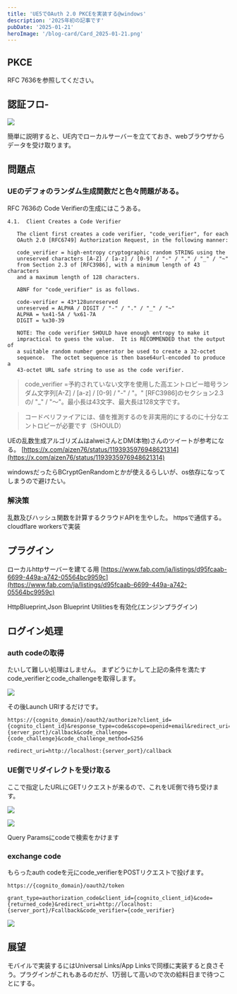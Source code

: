 ```yaml
---
title: 'UE5でOAuth 2.0 PKCEを実装する@windows'
description: '2025年初の記事です'
pubDate: '2025-01-21'
heroImage: '/blog-card/Card_2025-01-21.png'
---
```


## PKCE
RFC 7636を参照してください。

## 認証フロ-
![](/blog-content-img/image-1-a0397670.png)

簡単に説明すると、UE内でローカルサーバーを立てておき、webブラウザからデータを受け取ります。

## 問題点

### UEのデフォのランダム生成関数だと色々問題がある。

RFC 7636の Code Verifierの生成にはこうある。

```
4.1.  Client Creates a Code Verifier

   The client first creates a code verifier, "code_verifier", for each
   OAuth 2.0 [RFC6749] Authorization Request, in the following manner:

   code_verifier = high-entropy cryptographic random STRING using the
   unreserved characters [A-Z] / [a-z] / [0-9] / "-" / "." / "_" / "~"
   from Section 2.3 of [RFC3986], with a minimum length of 43 characters
   and a maximum length of 128 characters.

   ABNF for "code_verifier" is as follows.

   code-verifier = 43*128unreserved
   unreserved = ALPHA / DIGIT / "-" / "." / "_" / "~"
   ALPHA = %x41-5A / %x61-7A
   DIGIT = %x30-39

   NOTE: The code verifier SHOULD have enough entropy to make it
   impractical to guess the value.  It is RECOMMENDED that the output of
   a suitable random number generator be used to create a 32-octet
   sequence.  The octet sequence is then base64url-encoded to produce a
   43-octet URL safe string to use as the code verifier.
```

> code_verifier =予約されていない文字を使用した高エントロピー暗号ランダム文字列[A-Z] / [a-z] / [0-9] / "-" / "。" [RFC3986]のセクション2.3の/ "_" / "〜"。最小長は43文字、最大長は128文字です。

> コードベリファイアには、値を推測するのを非実用的にするのに十分なエントロピーが必要です（SHOULD）

UEの乱数生成アルゴリズムはalweiさんとDM(本物)さんのツイートが参考になる。
[https://x.com/aizen76/status/1193935976948621314](https://x.com/aizen76/status/1193935976948621314)

windowsだったらBCryptGenRandomとかが使えるらしいが、os依存になってしまうので避けたい。

### 解決策

乱数及びハッシュ関数を計算するクラウドAPIを生やした。
httpsで通信する。cloudflare workersで実装

## プラグイン

ローカルhttpサーバーを建てる用
[https://www.fab.com/ja/listings/d95fcaab-6699-449a-a742-05564bc9959c](https://www.fab.com/ja/listings/d95fcaab-6699-449a-a742-05564bc9959c)

HttpBlueprint,Json Blueprint Utilitiesを有効化(エンジンプラグイン)

## ログイン処理

### auth codeの取得
たいして難しい処理はしません。
まずどうにかして上記の条件を満たすcode_verifierとcode_challengeを取得します。

![](/blog-content-img/image-2-2bb2dc03.png)

その後Launch URlするだけです。

```
https://{cognito_domain}/oauth2/authorize?client_id={cognito_client_id}&response_type=code&scope=openid+email&redirect_uri=http://localhost:{server_port}/callback&code_challenge={code_challenge}&code_challenge_method=S256
```

```
redirect_uri=http://localhost:{server_port}/callback
```

### UE側でリダイレクトを受け取る

ここで指定したURLにGETリクエストが来るので、これをUE側で待ち受けます。


![](/blog-content-img/image-3-9ac2f104.png)

![](/blog-content-img/image-4-67ba0860.png)

Query Paramsにcodeで検索をかけます

### exchange code

もらったauth codeを元にcode_verifierをPOSTリクエストで投げます。

```
https://{cognito_domain}/oauth2/token

grant_type=authorization_code&client_id={cognito_client_id}&code={returned_code}&redirect_uri=http://localhost:{server_port}/Fcallback&code_verifier={code_verifier}
```

![](/blog-content-img/image-5-f8f4e7b4.png)

## 展望
モバイルで実装するにはUniversal Links/App Linksで同様に実装すると良さそう。プラグインがこれもあるのだが、1万弱して高いので次の給料日まで待つことにする。

